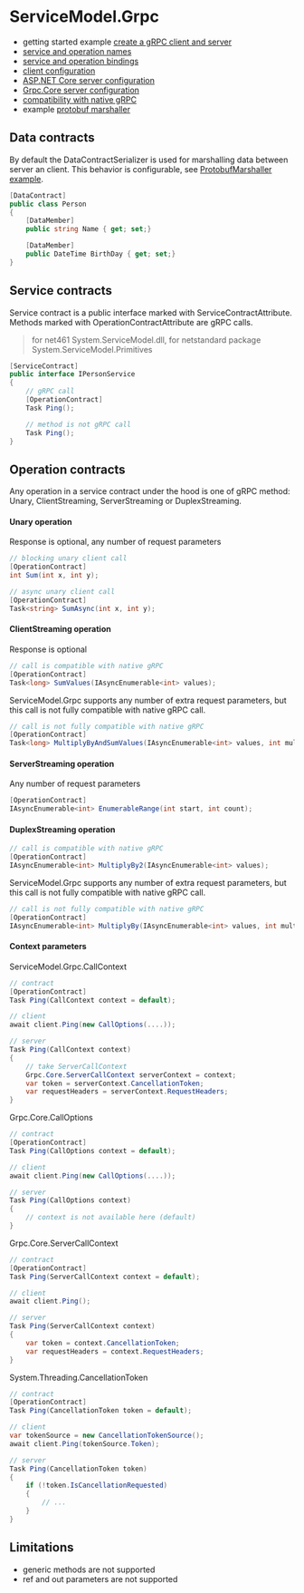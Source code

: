 # ServiceModel.Grpc

- getting started example [create a gRPC client and server](CreateClientAndServerASPNETCore.md)
- [service and operation names](ServiceAndOperationName.md)
- [service and operation bindings](ServiceAndOperationBinding.md)
- [client configuration](ClientConfiguration.md)
- [ASP.NET Core server configuration](ASPNETCoreServerConfiguration.md)
- [Grpc.Core server configuration](GrpcCoreServerConfiguration.md)
- [compatibility with native gRPC](CompatibilityWithNativegRPC.md)
- example [protobuf marshaller](/Examples/ProtobufMarshaller)

## Data contracts

By default the DataContractSerializer is used for marshalling data between server an client. This behavior is configurable, see [ProtobufMarshaller example](/Examples/ProtobufMarshaller).

``` c#
[DataContract]
public class Person
{
    [DataMember]
    public string Name { get; set;}

    [DataMember]
    public DateTime BirthDay { get; set;}
}
```

## Service contracts

Service contract is a public interface marked with ServiceContractAttribute.
Methods marked with OperationContractAttribute are gRPC calls.

> for net461 System.ServiceModel.dll, for netstandard package System.ServiceModel.Primitives

``` c#
[ServiceContract]
public interface IPersonService
{
    // gRPC call
    [OperationContract]
    Task Ping();

    // method is not gRPC call
    Task Ping();
}
```

## Operation contracts

Any operation in a service contract under the hood is one of gRPC method: Unary, ClientStreaming, ServerStreaming or DuplexStreaming.

#### Unary operation

Response is optional, any number of request parameters

``` c#
// blocking unary client call
[OperationContract]
int Sum(int x, int y);

// async unary client call
[OperationContract]
Task<string> SumAsync(int x, int y);
```

#### ClientStreaming operation

Response is optional

``` c#
// call is compatible with native gRPC
[OperationContract]
Task<long> SumValues(IAsyncEnumerable<int> values);
```

ServiceModel.Grpc supports any number of extra request parameters, but this call is not fully compatible with native gRPC call.

``` c#
// call is not fully compatible with native gRPC
[OperationContract]
Task<long> MultiplyByAndSumValues(IAsyncEnumerable<int> values, int multiplier);
```

#### ServerStreaming operation

Any number of request parameters

``` c#
[OperationContract]
IAsyncEnumerable<int> EnumerableRange(int start, int count);
```

#### DuplexStreaming operation

``` c#
// call is compatible with native gRPC
[OperationContract]
IAsyncEnumerable<int> MultiplyBy2(IAsyncEnumerable<int> values);
```

ServiceModel.Grpc supports any number of extra request parameters, but this call is not fully compatible with native gRPC call.

``` c#
// call is not fully compatible with native gRPC
[OperationContract]
IAsyncEnumerable<int> MultiplyBy(IAsyncEnumerable<int> values, int multiplier);
```

#### Context parameters

ServiceModel.Grpc.CallContext

``` c#
// contract
[OperationContract]
Task Ping(CallContext context = default);

// client
await client.Ping(new CallOptions(....));

// server
Task Ping(CallContext context)
{
    // take ServerCallContext
    Grpc.Core.ServerCallContext serverContext = context;
    var token = serverContext.CancellationToken;
    var requestHeaders = serverContext.RequestHeaders;
}
```

Grpc.Core.CallOptions

``` c#
// contract
[OperationContract]
Task Ping(CallOptions context = default);

// client
await client.Ping(new CallOptions(....));

// server
Task Ping(CallOptions context)
{
    // context is not available here (default)
}
```

Grpc.Core.ServerCallContext

``` c#
// contract
[OperationContract]
Task Ping(ServerCallContext context = default);

// client
await client.Ping();

// server
Task Ping(ServerCallContext context)
{
    var token = context.CancellationToken;
    var requestHeaders = context.RequestHeaders;
}
```

System.Threading.CancellationToken

``` c#
// contract
[OperationContract]
Task Ping(CancellationToken token = default);

// client
var tokenSource = new CancellationTokenSource();
await client.Ping(tokenSource.Token);

// server
Task Ping(CancellationToken token)
{
    if (!token.IsCancellationRequested)
    {
        // ...
    }
}
```

## Limitations

- generic methods are not supported
- ref and out parameters are not supported
